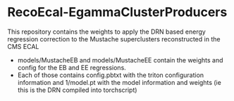 # RecoEcal-EgammaClusterProducers
This repository contains the weights to apply the DRN based energy regression correction to the Mustache superclusters reconstructed in the CMS ECAL 
 - models/MustacheEB and models/MustacheEE contain the weights and config for the EB and EE regressions. 
 - Each of those contains config.pbtxt with the triton configuration information and 1/model.pt with the model information and weights (ie this is the DRN compiled into torchscript) 
